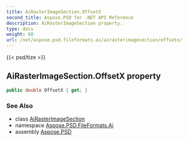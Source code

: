 ```yaml
---
title: AiRasterImageSection.OffsetX
second_title: Aspose.PSD for .NET API Reference
description: AiRasterImageSection property. 
type: docs
weight: 60
url: /net/aspose.psd.fileformats.ai/airasterimagesection/offsetx/
---
```

{{< psd/tize >}}
## AiRasterImageSection.OffsetX property

```csharp
public double OffsetX { get; }
```

### See Also

* class [AiRasterImageSection](../)
* namespace [Aspose.PSD.FileFormats.Ai](../../airasterimagesection/)
* assembly [Aspose.PSD](../../../)


